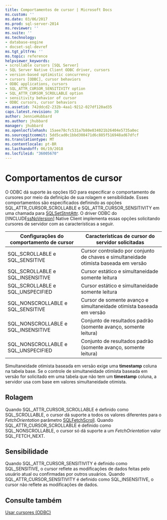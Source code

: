 ```yaml
---
title: Comportamentos de cursor | Microsoft Docs
ms.custom: ''
ms.date: 03/06/2017
ms.prod: sql-server-2014
ms.reviewer: ''
ms.suite: ''
ms.technology:
- database-engine
- docset-sql-devref
ms.tgt_pltfrm: ''
ms.topic: reference
helpviewer_keywords:
- scrollable cursors [SQL Server]
- SQL Server Native Client ODBC driver, cursors
- version-based optimistic concurrency
- cursors [ODBC], cursor behaviors
- ODBC applications, cursors
- SQL_ATTR_CURSOR_SENSITIVITY option
- SQL_ATTR_CURSOR_SCROLLABLE option
- sensitivity behavior of cursor
- ODBC cursors, cursor behaviors
ms.assetid: 742ddcd2-232b-4aa1-9212-027df120ad35
caps.latest.revision: 30
author: JennieHubbard
ms.author: jhubbard
manager: jhubbard
ms.openlocfilehash: 15aee78cfc531a7b80e034021b26404e5735a0ec
ms.sourcegitcommit: 5dd5cad0c1bbd308471d6c885f516948ad67dfcf
ms.translationtype: MT
ms.contentlocale: pt-BR
ms.lasthandoff: 06/19/2018
ms.locfileid: "36005670"
---
```

# <a name="cursor-behaviors"></a>Comportamentos de cursor
  O ODBC dá suporte às opções ISO para especificar o comportamento de cursores por meio da definição de sua rolagem e sensibilidade. Esses comportamentos são especificados definindo as opções SQL_ATTR_CURSOR_SCROLLABLE e SQL_ATTR_CURSOR_SENSITIVITY em uma chamada para [SQLSetStmtAttr](../native-client-odbc-api/sqlsetstmtattr.md). O driver ODBC do [!INCLUDE[ssNoVersion](../../includes/ssnoversion-md.md)] Native Client implementa essas opções solicitando cursores de servidor com as características a seguir.  
  
|Configurações do comportamento de cursor|Características de cursor do servidor solicitadas|  
|------------------------------|---------------------------------------------|  
|SQL_SCROLLABLE e SQL_SENSITIVE|Cursor controlado por conjunto de chaves e simultaneidade otimista baseada em versão|  
|SQL_SCROLLABLE e SQL_INSENSITIVE|Cursor estático e simultaneidade somente leitura|  
|SQL_SCROLLABLE e SQL_UNSPECIFIED|Cursor estático e simultaneidade somente leitura|  
|SQL_NONSCROLLABLE e SQL_SENSITIVE|Cursor de somente avanço e simultaneidade otimista baseada em versão|  
|SQL_NONSCROLLABLE e SQL_INSENSITIVE|Conjunto de resultados padrão (somente avanço, somente leitura)|  
|SQL_NONSCROLLABLE e SQL_UNSPECIFIED|Conjunto de resultados padrão (somente avanço, somente leitura)|  
  
 Simultaneidade otimista baseada em versão exige uma **timestamp** coluna na tabela base. Se o controle de simultaneidade otimista baseada em versão for solicitado em uma tabela que não tem um **timestamp** coluna, a servidor usa com base em valores simultaneidade otimista.  
  
## <a name="scrollability"></a>Rolagem  
 Quando SQL_ATTR_CURSOR_SCROLLABLE é definido como SQL_SCROLLABLE, o cursor dá suporte a todos os valores diferentes para o *FetchOrientation* parâmetro [SQLFetchScroll](../native-client-odbc-api/sqlfetchscroll.md). Quando SQL_ATTR_CURSOR_SCROLLABLE é definido como SQL_NONSCROLLABLE, o cursor só dá suporte a um *FetchOrientation* valor SQL_FETCH_NEXT.  
  
## <a name="sensitivity"></a>Sensibilidade  
 Quando SQL_ATTR_CURSOR_SENSITIVITY é definido como SQL_SENSITIVE, o cursor reflete as modificações de dados feitas pelo usuário atual ou confirmadas por outros usuários. Quando SQL_ATTR_CURSOR_SENSITIVITY é definido como SQL_INSENSITIVE, o cursor não reflete as modificações de dados.  
  
## <a name="see-also"></a>Consulte também  
 [Usar cursores &#40;ODBC&#41;](using-cursors-odbc.md)  
  
  